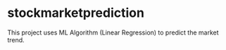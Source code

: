 # stockmarketprediction
This project uses ML Algorithm (Linear Regression) to predict the market trend. 
